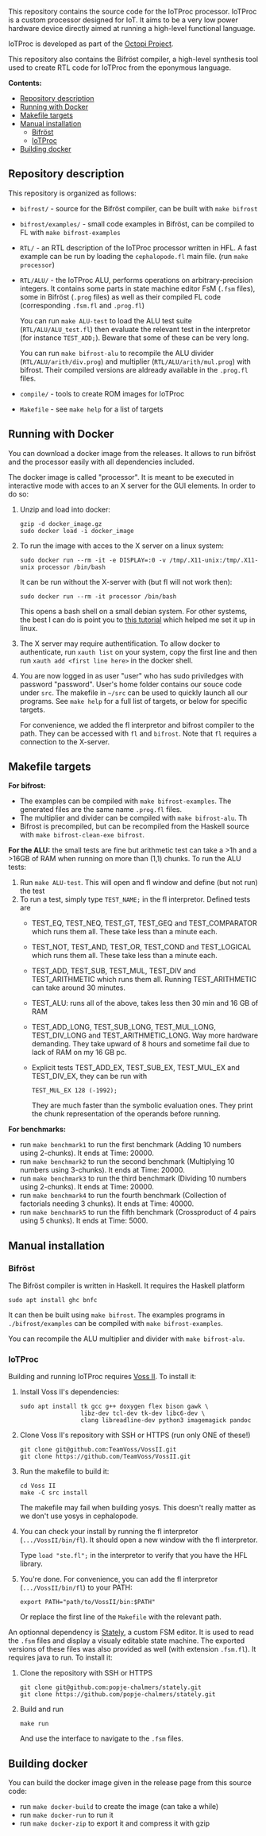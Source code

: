 




This repository contains the source code for the IoTProc processor. IoTProc is a custom processor designed for IoT. It aims to be a very low power hardware device directly aimed at running a high-level functional language.

IoTProc is developed as part of the [Octopi Project](https://octopi.chalmers.se/).

This repository also contains the Bifröst compiler, a high-level synthesis tool used to create RTL code for IoTProc from the eponymous language.

**Contents:**
- [Repository description](#repository-description)
- [Running with Docker](#running-with-docker)
- [Makefile targets](#makefile-targets)
- [Manual installation](#manual-installation)
	- [Bifröst](#bifröst)
	- [IoTProc](#iotproc)
- [Building docker](#building-docker)

## Repository description

This repository is organized as follows:
- `bifrost/` - source for the Bifröst compiler, can be built with `make bifrost`
- `bifrost/examples/` - small code examples in Bifröst, can be compiled to FL with `make bifrost-examples`
- `RTL/` - an RTL description of the IoTProc processor written in HFL. A fast example can be run by loading the `cephalopode.fl` main file. (run `make processor`)
- `RTL/ALU/` - the IoTProc ALU, performs operations on arbitrary-precision integers. It contains some parts in state machine editor FsM (`.fsm` files), some in Bifröst (`.prog` files) as well as their compiled FL code (corresponding `.fsm.fl` and `.prog.fl`)

	You can run `make ALU-test` to load the ALU test suite (`RTL/ALU/ALU_test.fl`) then evaluate the relevant test in the interpretor (for instance `TEST_ADD;`). Beware that some of these can be very long.

	You can run `make bifrost-alu` to recompile the ALU divider (`RTL/ALU/arith/div.prog`) and multiplier (`RTL/ALU/arith/mul.prog`) with bifrost. Their compiled versions are aldready available in the `.prog.fl` files.

- `compile/` - tools to create ROM images for IoTProc
- `Makefile` - see `make help` for a list of targets


## Running with Docker

You can download a docker image from the releases. It allows to run bifröst and the processor easily with all dependencies included.

The docker image is called "processor". It is meant to be executed in interactive mode with acces to an X server for the GUI elements. In order to do so:

1. Unzip and load into docker:

	```
	gzip -d docker_image.gz
	sudo docker load -i docker_image
	```

2. To run the image with acces to the X server on a linux system:

	```
	sudo docker run --rm -it -e DISPLAY=:0 -v /tmp/.X11-unix:/tmp/.X11-unix processor /bin/bash
	```
	It can be run without the X-server with (but fl will not work then):
	```
	sudo docker run --rm -it processor /bin/bash
	```
	This opens a bash shell on a small debian system. For other systems, the best I can do is point you to [this tutorial](https://cuneyt.aliustaoglu.biz/en/running-gui-applications-in-docker-on-windows-linux-mac-hosts/) which helped me set it up in linux.

3. The X server may require authentification. To allow docker to authenticate, run `xauth list` on your system, copy the first line and then run `xauth add <first line here>` in the docker shell.

4. You are now logged in as user "user" who has sudo priviledges with password "password". User's home folder contains our souce code under `src`. The makefile in `~/src` can be used to quickly launch all our programs. See `make help` for a full list of targets, or below for specific targets.

	For convenience, we added the fl interpretor and bifrost compiler to the path. They can be accessed with `fl` and `bifrost`. Note that `fl` requires a connection to the X-server.

## Makefile targets

**For bifrost:**
* The examples can be compiled with `make bifrost-examples`. The generated files are the same name `.prog.fl` files.
* The multiplier and divider can be compiled with `make bifrost-alu`. Th
* Bifrost is precompiled, but can be recompiled from the Haskell source with `make bifrost-clean-exe bifrost`.

**For the ALU:** the small tests are fine but arithmetic test can take a >1h and a >16GB of RAM when running on more than (1,1) chunks. To run the ALU tests:
1. Run `make ALU-test`. This will open and fl window and define (but not run) the test
2. To run a test, simply type `TEST_NAME;` in the fl interpretor. Defined tests are
	- TEST_EQ, TEST_NEQ, TEST_GT, TEST_GEQ and TEST_COMPARATOR which runs them all. These take less than a minute each.
	- TEST_NOT, TEST_AND, TEST_OR, TEST_COND and TEST_LOGICAL which runs them all. These take less than a minute each.
	- TEST_ADD, TEST_SUB, TEST_MUL, TEST_DIV and TEST_ARITHMETIC which runs them all. Running TEST_ARITHMETIC can take around 30 minutes.
	- TEST_ALU: runs all of the above, takes less then 30 min and 16 GB of RAM
	- TEST_ADD_LONG, TEST_SUB_LONG, TEST_MUL_LONG, TEST_DIV_LONG and TEST_ARITHMETIC_LONG. Way more hardware demanding. They take upward of 8 hours and sometime fail due to lack of RAM on my 16 GB pc.
	- Explicit tests TEST_ADD_EX, TEST_SUB_EX, TEST_MUL_EX and TEST_DIV_EX, they can be run with

		```
		TEST_MUL_EX 128 (-1992);
		```

		They are much faster than the symbolic evaluation ones. They print the chunk representation of the operands before running.

**For benchmarks:**
- run `make benchmark1` to run the first benchmark (Adding 10 numbers using 2-chunks). It ends at Time: 20000.
- run `make benchmark2` to run the second benchmark (Multiplying 10 numbers using 3-chunks). It ends at Time: 20000.
- run `make benchmark3` to run the third benchmark (Dividing 10 numbers using 2-chunks). It ends at Time: 20000.
- run `make benchmark4` to run the fourth benchmark (Collection of factorials needing 3 chunks). It ends at Time: 40000.
- run `make benchmark5` to run the fifth benchmark (Crossproduct of 4 pairs using 5 chunks). It ends at Time: 5000.


## Manual installation

### Bifröst

The Bifröst compiler is written in Haskell. It requires the Haskell platform

	sudo apt install ghc bnfc

It can then be built using `make bifrost`. The examples programs in `./bifrost/examples` can be compiled with `make bifrost-examples`.

You can recompile the ALU multiplier and divider with `make bifrost-alu`.

### IoTProc

Building and running IoTProc requires [Voss II](https://github.com/TeamVoss/VossII). To install it:

1. Install Voss II's dependencies:

	```
	sudo apt install tk gcc g++ doxygen flex bison gawk \
	                 libz-dev tcl-dev tk-dev libc6-dev \
	                 clang libreadline-dev python3 imagemagick pandoc
	```

2. Clone Voss II's repository with SSH or HTTPS (run only ONE of these!)

	```
	git clone git@github.com:TeamVoss/VossII.git
	git clone https://github.com/TeamVoss/VossII.git
	```

3. Run the makefile to build it:

	```
	cd Voss II
	make -C src install
	```

	The makefile may fail when building yosys. This doesn't really matter as we don't use yosys in cephalopode.

4. You can check your install by running the fl interpretor (`.../VossII/bin/fl`). It should open a new window with the fl interpretor.

	Type `load "ste.fl";` in the interpretor to verify that you have the HFL library.

5. You're done. For convenience, you can add the fl interpretor (`.../VossII/bin/fl`) to your PATH:

	```
	export PATH="path/to/VossII/bin:$PATH"
	```

	Or replace the first line of the `Makefile` with the relevant path.

An optionnal dependency is [Stately](https://github.com/popje-chalmers/stately), a custom FSM editor. It is used to read the `.fsm` files and display a visualy editable state machine. The exported versions of these files was also provided as well (with extension `.fsm.fl`). It requires java to run. To install it:

1. Clone the repository with SSH or HTTPS

	```
	git clone git@github.com:popje-chalmers/stately.git
	git clone https://github.com/popje-chalmers/stately.git
	```

2. Build and run

	```
	make run
	```

	And use the interface to navigate to the `.fsm` files.

## Building docker

You can build the docker image given in the release page from this source code:
- run `make docker-build` to create the image (can take a while)
- run `make docker-run` to run it
- run `make docker-zip` to export it and compress it with gzip
